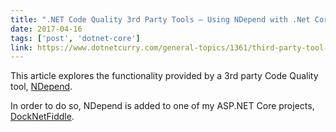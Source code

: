 ```yaml
---
title: ".NET Code Quality 3rd Party Tools – Using NDepend with .Net Core"
date: 2017-04-16
tags: ['post', 'dotnet-core']
link: https://www.dotnetcurry.com/general-topics/1361/third-party-tool-ndepend
---
```


This article explores the functionality provided by a 3rd party Code Quality tool, [NDepend](https://www.ndepend.com/).

In order to do so, NDepend is added to one of my ASP.NET Core projects, [DockNetFiddle](/notes/project-docknetfiddle/).
